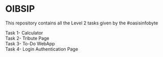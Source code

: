 # OIBSIP
This repository contains all the Level 2 tasks given by the #oasisinfobyte

Task 1- Calculator <br>
Task 2- Tribute Page <br>
Task 3- To-Do WebApp <br>
Task 4- Login Authentication Page
